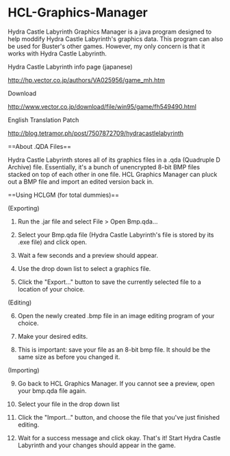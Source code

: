 # HCL-Graphics-Manager
Hydra Castle Labyrinth Graphics Manager is a java program designed to help moddify Hydra Castle Labyrinth's graphics data.
This program can also be used for Buster's other games. However, my only concern is that it works with Hydra Castle Labyrinth.

Hydra Castle Labyrinth info page (japanese)

http://hp.vector.co.jp/authors/VA025956/game_mh.htm


Download

http://www.vector.co.jp/download/file/win95/game/fh549490.html


English Translation Patch

http://blog.tetramor.ph/post/7507872709/hydracastlelabyrinth


==About .QDA Files==

Hydra Castle Labyrinth stores all of its graphics files in a .qda (Quadruple D Archive) file. Essentially, it's a bunch of unencrypted 8-bit BMP files stacked on top of each other in one file.
HCL Graphics Manager can pluck out a BMP file and import an edited version back in.

==Using HCLGM (for total dummies)==

(Exporting)

1. Run the .jar file and select File > Open Bmp.qda...

2. Select your Bmp.qda file (Hydra Castle Labyrinth's file is stored by its .exe file) and click open.

3. Wait a few seconds and a preview should appear.

4. Use the drop down list to select a graphics file.

5. Click the "Export..." button to save the currently selected file to a location of your choice.

(Editing)

6. Open the newly created .bmp file in an image editing program of your choice.

7. Make your desired edits.

8. This is important: save your file as an 8-bit bmp file. It should be the same size as before you changed it.

(Importing)

9. Go back to HCL Graphics Manager. If you cannot see a preview, open your bmp.qda file again.

10. Select your file in the drop down list

11. Click the "Import..." button, and choose the file that you've just finished editing.

12. Wait for a success message and click okay. That's it! Start Hydra Castle Labyrinth and your changes should appear in the game.

